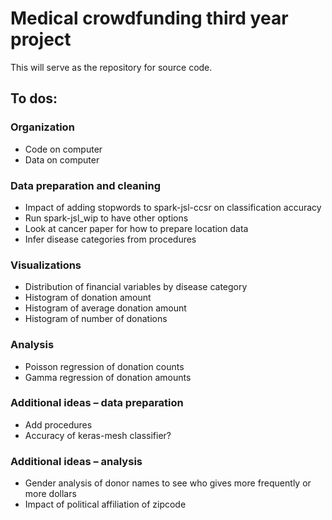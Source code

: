 # Medical crowdfunding third year project

This will serve as the repository for source code.

## To dos:

### Organization
-	Code on computer
-	Data on computer

### Data preparation and cleaning
-	Impact of adding stopwords to spark-jsl-ccsr on classification accuracy
-	Run spark-jsl_wip to have other options
-	Look at cancer paper for how to prepare location data
-	Infer disease categories from procedures

### Visualizations
-	Distribution of financial variables by disease category
-	Histogram of donation amount
-	Histogram of average donation amount
-	Histogram of number of donations

### Analysis
-	Poisson regression of donation counts
-	Gamma regression of donation amounts

### Additional ideas – data preparation
-	Add procedures
- Accuracy of keras-mesh classifier?

### Additional ideas – analysis
-	Gender analysis of donor names to see who gives more frequently or more dollars
-	Impact of political affiliation of zipcode

